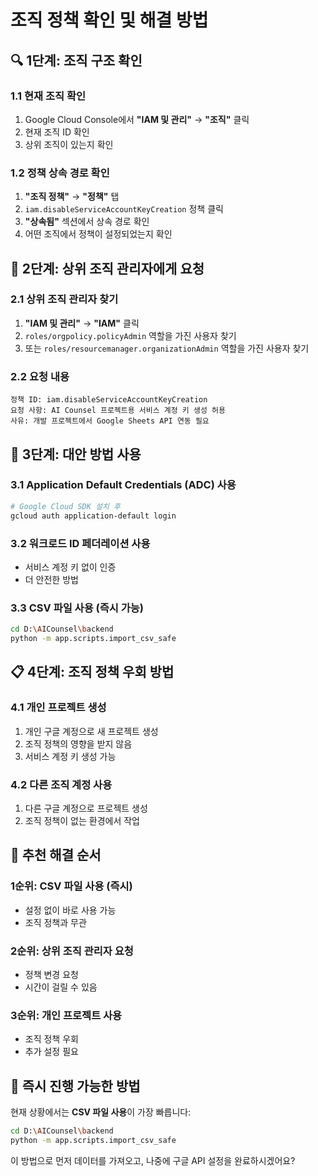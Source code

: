 # 조직 정책 확인 및 해결 방법

## 🔍 1단계: 조직 구조 확인

### 1.1 현재 조직 확인
1. Google Cloud Console에서 **"IAM 및 관리"** → **"조직"** 클릭
2. 현재 조직 ID 확인
3. 상위 조직이 있는지 확인

### 1.2 정책 상속 경로 확인
1. **"조직 정책"** → **"정책"** 탭
2. `iam.disableServiceAccountKeyCreation` 정책 클릭
3. **"상속됨"** 섹션에서 상속 경로 확인
4. 어떤 조직에서 정책이 설정되었는지 확인

## 🔧 2단계: 상위 조직 관리자에게 요청

### 2.1 상위 조직 관리자 찾기
1. **"IAM 및 관리"** → **"IAM"** 클릭
2. `roles/orgpolicy.policyAdmin` 역할을 가진 사용자 찾기
3. 또는 `roles/resourcemanager.organizationAdmin` 역할을 가진 사용자 찾기

### 2.2 요청 내용
```
정책 ID: iam.disableServiceAccountKeyCreation
요청 사항: AI Counsel 프로젝트용 서비스 계정 키 생성 허용
사유: 개발 프로젝트에서 Google Sheets API 연동 필요
```

## 🚀 3단계: 대안 방법 사용

### 3.1 Application Default Credentials (ADC) 사용
```bash
# Google Cloud SDK 설치 후
gcloud auth application-default login
```

### 3.2 워크로드 ID 페더레이션 사용
- 서비스 계정 키 없이 인증
- 더 안전한 방법

### 3.3 CSV 파일 사용 (즉시 가능)
```bash
cd D:\AICounsel\backend
python -m app.scripts.import_csv_safe
```

## 📋 4단계: 조직 정책 우회 방법

### 4.1 개인 프로젝트 생성
1. 개인 구글 계정으로 새 프로젝트 생성
2. 조직 정책의 영향을 받지 않음
3. 서비스 계정 키 생성 가능

### 4.2 다른 조직 계정 사용
1. 다른 구글 계정으로 프로젝트 생성
2. 조직 정책이 없는 환경에서 작업

## 🎯 추천 해결 순서

### 1순위: CSV 파일 사용 (즉시)
- 설정 없이 바로 사용 가능
- 조직 정책과 무관

### 2순위: 상위 조직 관리자 요청
- 정책 변경 요청
- 시간이 걸릴 수 있음

### 3순위: 개인 프로젝트 사용
- 조직 정책 우회
- 추가 설정 필요

## 🚀 즉시 진행 가능한 방법

현재 상황에서는 **CSV 파일 사용**이 가장 빠릅니다:

```bash
cd D:\AICounsel\backend
python -m app.scripts.import_csv_safe
```

이 방법으로 먼저 데이터를 가져오고, 나중에 구글 API 설정을 완료하시겠어요? 